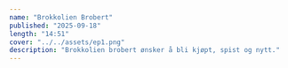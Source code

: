 ```yaml
---
name: "Brokkolien Brobert"
published: "2025-09-18"
length: "14:51"
cover: "../../assets/ep1.png"
description: "Brokkolien brobert ønsker å bli kjøpt, spist og nytt."
---
```

